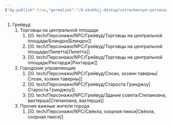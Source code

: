 ```yaml
---
{"dg-publish":true,"permalink":"/8-obshhij-dostup/vstrechennye-personazhi/"}
---
```


1. Грейвуд
	1. Торговцы на центральной площади
		1. [[0. tech/Персонажи/NPC/Грейвуд/Торговцы на центральной площади/Блиндон\|Блиндон]]
		2. [[0. tech/Персонажи/NPC/Грейвуд/Торговцы на центральной площади/Лилетта\|Лилетта]]
		3. [[0. tech/Персонажи/NPC/Грейвуд/Торговцы на центральной площади/Рихтардж\|Рихтардж]]
	2. Городские управляющие
		1. [[0. tech/Персонажи/NPC/Грейвуд/Слоан, хозяин таверны\|Слоан, хозяин таверны]]
		2. [[0. tech/Персонажи/NPC/Грейвуд/Староста Гринджоу\|Староста Гринджоу]]
		3. [[0. tech/Персонажи/NPC/Грейвуд/Здание совета/Степановна, вахтерша\|Степановна, вахтерша]]
	3. Прочие важные жители города
		1. [[0. tech/Персонажи/NPC/Свёкла, озорная пикси\|Свёкла, озорная пикси]]